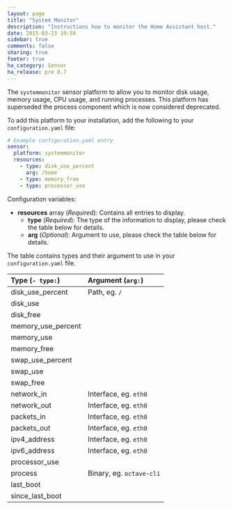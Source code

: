 ```yaml
---
layout: page
title: "System Monitor"
description: "Instructions how to monitor the Home Assistant host."
date: 2015-03-23 19:59
sidebar: true
comments: false
sharing: true
footer: true
ha_category: Sensor
ha_release: pre 0.7
---
```


The `systemmonitor` sensor platform to allow you to monitor disk usage, memory usage, CPU usage, and running processes. This platform has superseded the process component which is now considered deprecated.

To add this platform to your installation, add the following to your `configuration.yaml` file:

```yaml
# Example configuration.yaml entry
sensor:
  platform: systemmonitor
  resources:
    - type: disk_use_percent
      arg: /home
    - type: memory_free
    - type: processor_use
```

Configuration variables:

- **resources** array (*Required*): Contains all entries to display.
  - **type** (*Required*): The type of the information to display, please check the table below for details.
  - **arg** (*Optional*): Argument to use, please check the table below for details.

The table contains types and their argument to use in your `configuration.yaml` file.

| Type (`- type:`)    | Argument (`arg:`)        |
| :------------------ |:-------------------------|
| disk_use_percent    | Path, eg. `/`            |
| disk_use            |                          |
| disk_free           |                          |
| memory_use_percent  |                          |
| memory_use          |                          |
| memory_free         |                          |
| swap_use_percent    |                          |
| swap_use            |                          |
| swap_free           |                          |
| network_in          | Interface, eg. `eth0`    |
| network_out         | Interface, eg. `eth0`    |
| packets_in          | Interface, eg. `eth0`    |
| packets_out         | Interface, eg. `eth0`    |
| ipv4_address        | Interface, eg. `eth0`    |
| ipv6_address        | Interface, eg. `eth0`    |
| processor_use       |                          |
| process             | Binary, eg. `octave-cli` |
| last_boot           |                          |
| since_last_boot     |                          |

